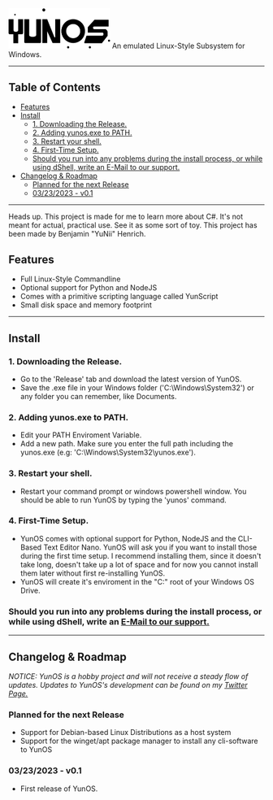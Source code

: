 <img src="https://github.com/bhenrich/YunOS/blob/main/MEDIA/yunos%20logo%20png.png" alt="YunOS Logo" width="200">
An emulated Linux-Style Subsystem for Windows.

---
## Table of Contents
- [Features](#features)
- [Install](#install)
  * [1. Downloading the Release.](#1-downloading-the-release)
  * [2. Adding yunos.exe to PATH.](#2-adding-yunosexe-to-path)
  * [3. Restart your shell.](#3-restart-your-shell)
  * [4. First-Time Setup.](#4-first-time-setup)
  * [Should you run into any problems during the install process, or while using dShell, write an E-Mail to our support.](#should-you-run-into-any-problems-during-the-install-process-or-while-using-dshell-write-an-e-mail-to-our-support)
- [Changelog & Roadmap](#changelog--roadmap)
  * [Planned for the next Release](#planned-for-the-next-release)
  * [03/23/2023 - v0.1](#03232023---v01)
---
Heads up. This project is made for me to learn more about C#. It's not meant for actual, practical use. See it as some sort of toy.
This project has been made by Benjamin "YuNii" Henrich.

## Features
- Full Linux-Style Commandline
- Optional support for Python and NodeJS
- Comes with a primitive scripting language called YunScript
- Small disk space and memory footprint

---
## Install
### 1. Downloading the Release.
- Go to the 'Release' tab and download the latest version of YunOS.
- Save the .exe file in your Windows folder ('C:\Windows\System32') or any folder you can remember, like Documents.

### 2. Adding yunos.exe to PATH.
- Edit your PATH Enviroment Variable.
- Add a new path. Make sure you enter the full path including the yunos.exe (e.g: 'C:\Windows\System32\yunos.exe').

### 3. Restart your shell.
- Restart your command prompt or windows powershell window. You should be able to run YunOS by typing the 'yunos' command.

### 4. First-Time Setup.
- YunOS comes with optional support for Python, NodeJS and the CLI-Based Text Editor Nano. YunOS will ask you if you want to install those during the first time setup. I recommend installing them, since it doesn't take long, doesn't take up a lot of space and for now you cannot install them later without first re-installing YunOS.
- YunOS will create it's enviroment in the "C:\" root of your Windows OS Drive.

### Should you run into any problems during the install process, or while using dShell, write an [E-Mail to our support.](mailto://support@yuniiworks.de)

---
## Changelog & Roadmap

*NOTICE: YunOS is a hobby project and will not receive a steady flow of updates. Updates to YunOS's development can be found on my [Twitter Page.](https://twitter.com/yuniiworks)*

### Planned for the next Release
- Support for Debian-based Linux Distributions as a host system
- Support for the winget/apt package manager to install any cli-software to YunOS

### 03/23/2023 - v0.1
- First release of YunOS.
